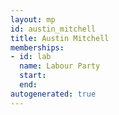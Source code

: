 ```yaml
---
layout: mp
id: austin_mitchell
title: Austin Mitchell
memberships:
- id: lab
  name: Labour Party
  start: 
  end: 
autogenerated: true
---
```

